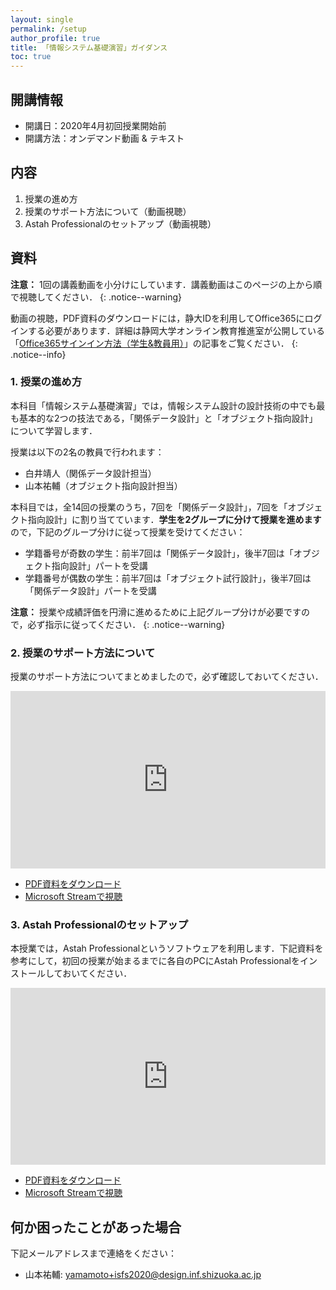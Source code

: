 ```yaml
---
layout: single
permalink: /setup
author_profile: true
title: 「情報システム基礎演習」ガイダンス
toc: true
---
```


## 開講情報

* 開講日：2020年4月初回授業開始前
* 開講方法：オンデマンド動画 & テキスト


## 内容

1. 授業の進め方
2. 授業のサポート方法について（動画視聴）
3. Astah Professionalのセットアップ（動画視聴）


## 資料
**注意：** 1回の講義動画を小分けにしています．講義動画はこのページの上から順で視聴してください．
{: .notice--warning}

動画の視聴，PDF資料のダウンロードには，静大IDを利用してOffice365にログインする必要があります．詳細は静岡大学オンライン教育推進室が公開している「[Office365サインイン方法（学生&教員用）](https://wwp.shizuoka.ac.jp/online-education/office365%e3%82%b5%e3%82%a4%e3%83%b3%e3%82%a4%e3%83%b3%ef%bc%86-ms-stream%e8%a6%96%e8%81%b4%e6%96%b9%e6%b3%95%ef%bc%88%e5%ad%a6%e7%94%9f%e6%95%99%e5%93%a1%e7%94%a8%ef%bc%89/)」の記事をご覧ください．
{: .notice--info}

### 1. 授業の進め方

本科目「情報システム基礎演習」では，情報システム設計の設計技術の中でも最も基本的な2つの技法である，「関係データ設計」と「オブジェクト指向設計」について学習します．

授業は以下の2名の教員で行われます：

* 白井靖人（関係データ設計担当）
* 山本祐輔（オブジェクト指向設計担当）

本科目では，全14回の授業のうち，7回を「関係データ設計」，7回を「オブジェクト指向設計」に割り当てています．**学生を2グループに分けて授業を進めます**ので，下記のグループ分けに従って授業を受けてください：

* 学籍番号が奇数の学生：前半7回は「関係データ設計」，後半7回は「オブジェクト指向設計」パートを受講
* 学籍番号が偶数の学生：前半7回は「オブジェクト試行設計」，後半7回は「関係データ設計」パートを受講

**注意：** 授業や成績評価を円滑に進めるために上記グループ分けが必要ですので，必ず指示に従ってください．
{: .notice--warning}


### 2. 授業のサポート方法について

授業のサポート方法についてまとめましたので，必ず確認しておいてください．

<div style='max-width: 1280px'><div style='position: relative; padding-bottom: 56.25%; height: 0; overflow: hidden;'><iframe width="1280" height="720" src="https://web.microsoftstream.com/embed/video/d98ee489-50ef-447a-a330-33b3f35e92d2?autoplay=false&amp;showinfo=false" allowfullscreen style="border:none; position: absolute; top: 0; left: 0; right: 0; bottom: 0; height: 100%; max-width: 100%;"></iframe></div></div>

* [PDF資料をダウンロード](https://b.hontolab.org/3efFGGe)
* [Microsoft Streamで視聴](https://b.hontolab.org/3epm171)


### 3. Astah Professionalのセットアップ

本授業では，Astah Professionalというソフトウェアを利用します．下記資料を参考にして，初回の授業が始まるまでに各自のPCにAstah Professionalをインストールしておいてください．

<div style='max-width: 1280px'><div style='position: relative; padding-bottom: 56.25%; height: 0; overflow: hidden;'><iframe width="1280" height="720" src="https://web.microsoftstream.com/embed/video/34740ed3-d4ef-4f75-a482-88215718aeff?autoplay=false&amp;showinfo=false" allowfullscreen style="border:none; position: absolute; top: 0; left: 0; right: 0; bottom: 0; height: 100%; max-width: 100%;"></iframe></div></div>

* [PDF資料をダウンロード](https://b.hontolab.org/2Xp1qcQ)
* [Microsoft Streamで視聴](https://b.hontolab.org/34uXW9Z)


## 何か困ったことがあった場合
下記メールアドレスまで連絡をください：
* 山本祐輔: yamamoto+isfs2020@design.inf.shizuoka.ac.jp
